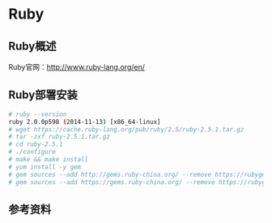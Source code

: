 # Ruby

## Ruby概述
Ruby官网：http://www.ruby-lang.org/en/

## Ruby部署安装
``` bash
# ruby --version
ruby 2.0.0p598 (2014-11-13) [x86_64-linux]
# wget https://cache.ruby-lang.org/pub/ruby/2.5/ruby-2.5.1.tar.gz
# tar -zxf ruby-2.5.1.tar.gz
# cd ruby-2.5.1
# ./configure
# make && make install
# yum install -y gem
# gem sources --add http://gems.ruby-china.org/ --remove https://rubygems.org/(http)
# gem sources --add https://gems.ruby-china.org/ --remove https://rubygems.org/(https)
```
## 参考资料
